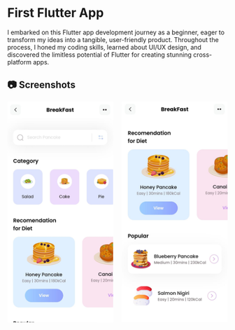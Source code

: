 # First Flutter App

I embarked on this Flutter app development journey as a beginner, eager to transform my ideas into a tangible,
user-friendly product. Throughout the process, I honed my coding skills, learned about UI/UX design, and
discovered the limitless potential of Flutter for creating stunning cross-platform apps.

## 📷 Screenshots

<div style="display: grid;grid-template-columns: 1fr 1fr;grid-gap: 20px;">
    <img src="./readme/app1.jpeg" alt="App">
    <img src="./readme/app2.jpeg" alt="App">
</div>